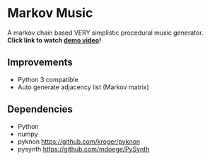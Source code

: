 # Markov Music

A markov chain based VERY simplistic procedural music generator.  
**Click link to watch [demo video](https://youtu.be/qjFFPDLDLEo)!**  

## Improvements

- Python 3 compatible
- Auto generate adjacency list (Markov matrix)

## Dependencies
- Python
- numpy
- pyknon https://github.com/kroger/pyknon
- pysynth https://github.com/mdoege/PySynth
